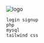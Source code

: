 ![logo](https://cdn.discordapp.com/attachments/1196340381080625242/1196345075987386468/image.png?ex=65b74a2d&is=65a4d52d&hm=1fe8bb54518d22d3292f31f2a9dd242db1f5f3b33ef949b3bff277265db67bd0&)

```
login signup
php
mysql
tailwind css
```
